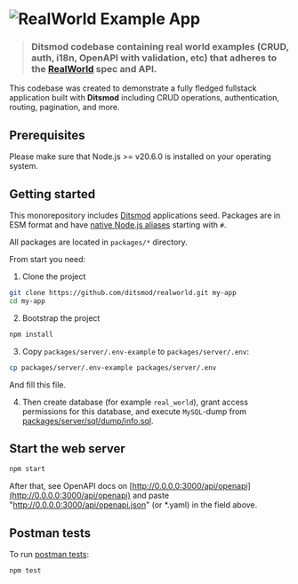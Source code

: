 # ![RealWorld Example App](logo.png)

> ### Ditsmod codebase containing real world examples (CRUD, auth, i18n, OpenAPI with validation, etc) that adheres to the [RealWorld](https://github.com/gothinkster/realworld) spec and API.


This codebase was created to demonstrate a fully fledged fullstack application built with **Ditsmod** including CRUD operations, authentication, routing, pagination, and more.

## Prerequisites

Please make sure that Node.js >= v20.6.0 is installed on your operating system.

## Getting started

This monorepository includes [Ditsmod](https://ditsmod.github.io/en/) applications seed. Packages are in ESM format and have [native Node.js aliases](https://nodejs.org/api/packages.html#subpath-imports) starting with `#`.

All packages are located in `packages/*` directory.

From start you need:

1. Clone the project

```bash
git clone https://github.com/ditsmod/realworld.git my-app
cd my-app
```

2. Bootstrap the project

```bash
npm install
```

3. Copy `packages/server/.env-example` to `packages/server/.env`:

```bash
cp packages/server/.env-example packages/server/.env
```

And fill this file.

4. Then create database (for example `real_world`), grant access permissions for this database, and execute `MySQL`-dump from [packages/server/sql/dump/info.sql](./packages/server/sql/dump/info.sql).

## Start the web server

```bash
npm start
```

After that, see OpenAPI docs on [http://0.0.0.0:3000/api/openapi](http://0.0.0.0:3000/api/openapi) and paste "http://0.0.0.0:3000/api/openapi.json" (or *.yaml) in the field above.

## Postman tests

To run [postman tests](https://github.com/gothinkster/realworld/blob/main/api/Conduit.postman_collection.json):

```bash
npm test
```
